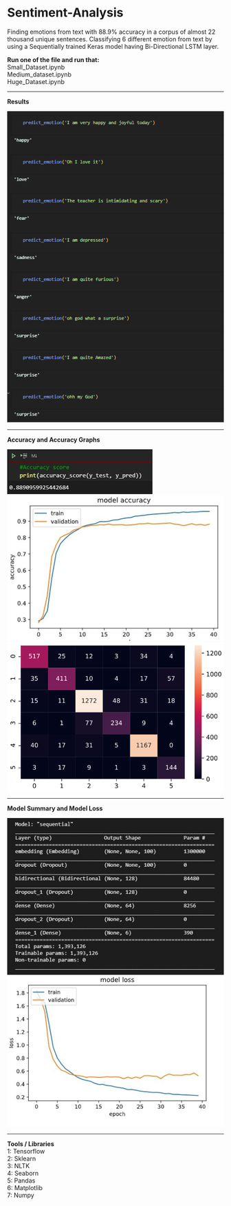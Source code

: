 # Sentiment-Analysis

Finding emotions from text with 88.9% accuracy in a corpus of almost 22 thousand unique sentences.
Classifying 6 different emotion from text by using a Sequentially trained Keras model having Bi-Directional LSTM layer.

**Run one of the file and run that:**  
  Small_Dataset.ipynb  
  Medium_dataset.ipynb  
  Huge_Dataset.ipynb  
_________________________________________________________________________________________________________________________________________________

**Results**  

![](Extras/Images/Results.png)  
_________________________________________________________________________________________________________________________________________________

**Accuracy and Accuracy Graphs**  

![](Extras/Images/accuracry.png)  
![](Extras/Images/accuracryGraph.png)  
![](Extras/Images/confusionMatrix.png)  
_________________________________________________________________________________________________________________________________________________

**Model Summary and Model Loss**  

![](Extras/Images/modelSummary.jpg)  
![](Extras/Images/modelLossGraph.png)  
_________________________________________________________________________________________________________________________________________________

**Tools / Libraries**  
1: Tensorflow  
2: Sklearn  
3: NLTK  
4: Seaborn  
5: Pandas  
6: Matplotlib  
7: Numpy  
